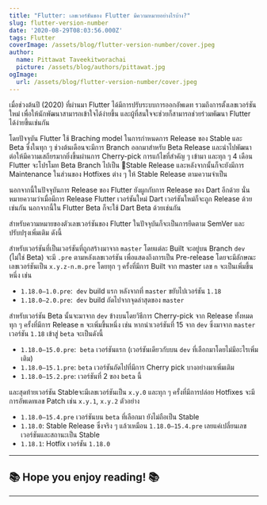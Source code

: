 ```yaml
---
title: "Flutter: เลขเวอร์ชันของ Flutter มีความหมายอย่างไรบ้าง?"
slug: flutter-version-number
date: '2020-08-29T08:03:56.000Z'
tags: Flutter
coverImage: /assets/blog/flutter-version-number/cover.jpeg
author:
  name: Pittawat Taveekitworachai
  picture: /assets/blog/authors/pittawat.jpg
ogImage:
  url: /assets/blog/flutter-version-number/cover.jpeg
---
```


เมื่อช่วงต้นปี (2020) ที่ผ่านมา Flutter ได้มีการปรับระบบการออกอัพเดท รวมถึงการตั้งเลขเวอร์ชันใหม่ เพื่อให้นักพัฒนาสามารถเข้าใจได้ง่ายขึ้น และผู้ที่สนใจจะช่วยก็สามารถช่วยร่วมพัฒนา Flutter ได้ง่ายขึ้นเช่นกัน

โดยปัจจุบัน Flutter ใช้ Braching model ในการกำหนดการ Release ของ Stable และ Beta ซึ่งในทุก ๆ ช่วงต้นเดือนจะมีการ Branch ออกมาสำหรับ Beta Release และนำไปพัฒนาต่อให้มีความเสถียรมากยิ่งขึ้นผ่านการ Cherry-pick การแก้ไขที่สำคัญ ๆ เข้ามา และทุก ๆ 4 เดือน Flutter จะโปรโมท Beta Branch ไปเป็น Stable Release และหลังจากนั้นก็จะยังมีการ Maintenance ในส่วนของ Hotfixes ต่าง ๆ ให้ Stable Release ตามความจำเป็น

นอกจากนี้ในปัจจุบันการ Release ของ Flutter ยังผูกกับการ Release ของ Dart อีกด้วย นั่นหมายความว่าเมื่อมีการ Release Flutter เวอร์ชันใหม่ Dart เวอร์ชันใหม่ก็จะถูก Release ด้วยเช่นกัน นอกจากนี้ใน Flutter Beta ก็จะใช้ Dart Beta ด้วยเช่นกัน

สำหรับความหมายของตัวเลขเวอร์ชันของ Flutter ในปัจจุบันก็จะเป็นการยึดตาม SemVer และปรับปรุงเพิ่มเติม ดังนี้

สำหรับเวอร์ชันที่เป็นเวอร์ชันที่ถูกสร้างมาจาก `master` โดยแต่ละ Built จะอยู่บน Branch `dev` (ไม่ใช่ Beta) จะมี `.pre` ตามหลังเลขเวอร์ชัน เพื่อแสดงถึงการเป็น Pre-release โดยจะมีลักษณะเลขเวอร์ชันเป็น `x.y.z-n.m.pre` โดยทุก ๆ ครั้งที่มีการ Built จาก master เลข `n` จะเป็นเพิ่มขึ้นหนึ่ง เช่น 

- `1.18.0–1.0.pre`:  `dev` build แรก หลังจากที่ `master` ขยับไปเวอร์ชัน `1.18`
- `1.18.0–2.0.pre`:  `dev` build ถัดไปจากจุดล่าสุดของ `master`

สำหรับเวอร์ชัน Beta นั้นจะมาจาก `dev` ข้างบนโดยวิธีการ Cherry-pick จาก Release ทั้งหมด ทุก ๆ ครั้งที่มีการ Release `m` จะเพิ่มขึ้นหนึ่ง เช่น หากนำเวอร์ชันที่ 15 จาก `dev` ซึ่งมาจาก `master` เวอร์ชัน `1.18` เข้าสู่ `beta` จะเป็นดังนี้

- `1.18.0–15.0.pre`:  `beta` เวอร์ชันแรก (เวอร์ชันเดียวกับบน `dev` ที่เลือกมาโดยไม่มีอะไรเพิ่มเติม)
- `1.18.0–15.1.pre`: `beta` เวอร์ชันถัดไปที่มีการ Cherry pick บางอย่างมาเพิ่มเติม
- `1.18.0–15.2.pre`: เวอร์ชันที่ 2 ของ `beta` นี้

และสุดท้ายเวอร์ชัน Stableจะมีเลขเวอร์ชันเป็น `x.y.0` และทุก ๆ ครั้งที่มีการปล่อย Hotfixes จะมีการอัพเดทเลข Patch เช่น `x.y.1`, `x.y.2` ตัวอย่าง

- `1.18.0–15.4.pre` เวอร์ชันบน `beta` ที่เลือกมา ยังไม่ถือเป็น Stable
- `1.18.0`: Stable Release ซึ่งจริง ๆ แล้วเหมือน `1.18.0–15.4.pre` เลยแค่เปลี่ยนเลขเวอร์ชันและสถานะเป็น Stable
- `1.18.1`: Hotfix เวอร์ชัน `1.18.0`

---

## **📚 Hope you enjoy reading! 📚**

---
